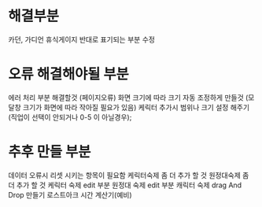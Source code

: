 # 해결부분

카던, 가디언 휴식게이지 반대로 표기되는 부분 수정

# 오류 해결해야될 부분

에러 처리 부분 해결할것 (페이지오류)
화면 크기에 따라 크기 자동 조정하게 만들것 (모달창 크기가 화면에 따라 작아질 필요가 있음)
케릭터 추가시 범위나 크기 설정 해주기 (직업이 선택이 안되거나 0-5 이 아닐경우);

# 추후 만들 부분

데이터 오류시 리셋 시키는 항목이 필요함
케릭터숙제 좀 더 추가 할 것
원정대숙제 좀 더 추가 할 것
케릭터 숙제 edit 부분
원정대 숙제 edit 부분
캐릭터 숙제 drag And Drop 만들기
로스트아크 시간 계산기(예비)
